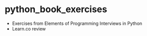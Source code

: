 # python_book_exercises 
  * Exercises from Elements of Programming Interviews in Python
  * Learn.co review